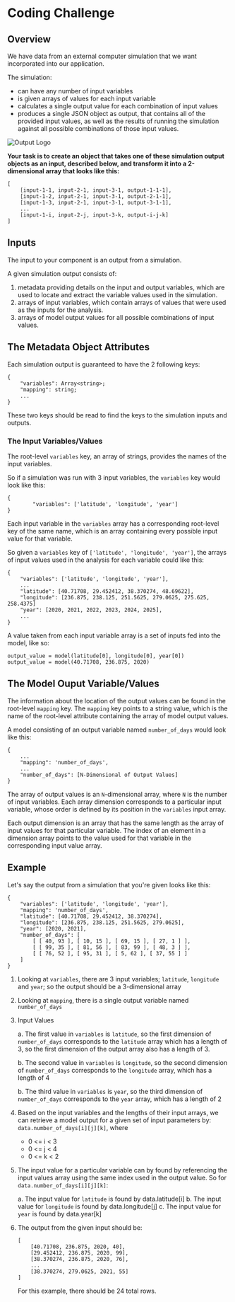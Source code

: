 
# Coding Challenge

## Overview

We have data from an external computer simulation that we want incorporated into our application.

The simulation:

* can have any number of input variables
* is given arrays of values for each input variable
* calculates a single output value for each combination of input values
* produces a single JSON object as output, that contains all of the provided input values, as well as the results of running the simulation against all possible combinations of those input values.


![Output Logo](./../diagrams/output-format.png)

**Your task is to create an object that takes one of these simulation output objects as an input, described below, and transform it into a 2-dimensional array that looks like this:**

```
[
    [input-1-1, input-2-1, input-3-1, output-1-1-1],
    [input-1-2, input-2-1, input-3-1, output-2-1-1],
    [input-1-3, input-2-1, input-3-1, output-3-1-1],
    ...
    [input-1-i, input-2-j, input-3-k, output-i-j-k]
]
```

## Inputs
The input to your component is an output from a simulation.

A given simulation output consists of:

1. metadata providing details on the input and output variables, which are used to locate and extract the variable values used in the simulation.
2. arrays of input variables, which contain arrays of values that were used as the inputs for the analysis.
3. arrays of model output values for all possible combinations of input values.


## The Metadata Object Attributes

Each simulation output is guaranteed to have the 2 following keys:


```
{
    "variables": Array<string>;
    "mapping": string;
    ...
}
```

These two keys should be read to find the keys to the simulation inputs and outputs.

### The Input Variables/Values

The root-level `variables` key, an array of strings, provides the names of the input variables.

So if a simulation was run with 3 input variables, the `variables` key would look like this:

```
{
        "variables": ['latitude', 'longitude', 'year']
}
```

Each input variable in the `variables` array has a corresponding root-level key of the same name, which is an array containing every possible input value for that variable.

So given a `variables` key of  ```['latitude', 'longitude', 'year']```, the arrays of input values used in the analysis for each variable could like this:

```
{
    "variables": ['latitude', 'longitude', 'year'],
    ...
    "latitude": [40.71708, 29.452412, 38.370274, 48.69622],
    "longitude": [236.875, 238.125, 251.5625, 279.0625, 275.625, 258.4375]
    "year": [2020, 2021, 2022, 2023, 2024, 2025],
    ...
}
```

A value taken from each input variable array is a set of inputs fed into the model, like so:

```
output_value = model(latitude[0], longitude[0], year[0])
output_value = model(40.71708, 236.875, 2020)
```

## The Model Ouput Variable/Values

The information about the location of the output values can be found in the root-level `mapping` key.  The `mapping` key points to a string value, which is the name of the root-level attribute containing the array of model output values.

A model consisting of an output variable named `number_of_days` would look like this:

```
{
    ...
    "mapping": 'number_of_days',
    ...
    "number_of_days": [N-Dimensional of Output Values] 
}
```

The array of output values is an `N`-dimensional array, where `N` is the number of input variables. Each array dimension corresponds to a particular input variable, whose order is defined by its position in the `variables` input array.

Each output dimension is an array that has the same length as the array of input values for that particular variable. The index of an element in a dimension array points to the value used for that variable in the corresponding input value array.

## Example

Let's say the output from a simulation that you're given looks like this:

```
{
    "variables": ['latitude', 'longitude', 'year'],
    "mapping": 'number_of_days',
    "latitude": [40.71708, 29.452412, 38.370274],
    "longitude": [236.875, 238.125, 251.5625, 279.0625],
    "year": [2020, 2021],
    "number_of_days": [
        [ [ 40, 93 ], [ 10, 15 ], [ 69, 15 ], [ 27, 1 ] ],
        [ [ 99, 35 ], [ 81, 56 ], [ 83, 99 ], [ 48, 3 ] ],
        [ [ 76, 52 ], [ 95, 31 ], [ 5, 62 ], [ 37, 55 ] ]
    ]
}
```

1. Looking at `variables`, there are 3 input variables; `latitude`, `longitude` and `year`; so the output should be a 3-dimensional array
2. Looking at `mapping`, there is a single output variable named `number_of_days`
3. Input Values

    a. The first value in `variables` is `latitude`, so the first dimension of `number_of_days` corresponds to the `latitude` array which has a length of 3, so the first dimension of the output array also has a length of 3.

    b. The second value in `variables` is `longitude`, so the second dimension of `number_of_days` corresponds to the `longitude` array, which has a length of 4

    b. The third value in `variables` is `year`, so the third dimension of `number_of_days` corresponds to the `year` array, which has a length of 2

4. Based on the input variables and the lengths of their input arrays, we can retrieve a model output for a given set of input parameters by: ```data.number_of_days[i][j][k]```, where

   * 0 <= i < 3
   * 0 <= j < 4
   * 0 <= k < 2

5. The input value for a particular variable can by found by referencing the input values array using the same index used in the output value. So for ```data.number_of_days[i][j][k]```:

    a. The input value for `latitude` is found by data.latitude[i]
    b. The input value for `longitude` is found by data.longitude[j]
    c. The input value for `year` is found by data.year[k]

6. The output from the given input should be: 

    ```
    [
        [40.71708, 236.875, 2020, 40],
        [29.452412, 236.875, 2020, 99],
        [38.370274, 236.875, 2020, 76],
        ...
        [38.370274, 279.0625, 2021, 55]
    ]
    ```

    For this example, there should be 24 total rows.
